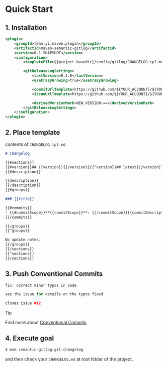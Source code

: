 # Quick Start

## 1. Installation

```xml
<plugin>
    <groupId>team.yi.maven.plugin</groupId>
    <artifactId>maven-semantic-gitlog</artifactId>
    <version>0.1-SNAPSHOT</version>
    <configuration>
        <templateFile>${project.basedir}/config/gitlog/CHANGELOG.tpl.md</templateFile>

        <gitReleaseLogSettings>
            <lastVersion>0.1.0</lastVersion>
            <useCrazyGrowing>true</useCrazyGrowing>

            <commitUrlTemplate>https://github.com/${YOUR_ACCOUNT}/${YOUR_PROJECT_NAME}/commit/:commitId</commitUrlTemplate>
            <issueUrlTemplate>https://github.com/${YOUR_ACCOUNT}/${YOUR_PROJECT_NAME}/issues/:issueId</issueUrlTemplate>

            <derivedVersionMark>NEW_VERSION:==</derivedVersionMark>
        </gitReleaseLogSettings>
    </configuration>
</plugin>
```

## 2. Place template

contents of `CHANGELOG.tpl.md`:

```markdown
# Changelog

{{#sections}}
{{#version}}## {{version}}{{/version}}{{^version}}## latest{{/version}}{{#releaseDate}} ({{releaseDate.shortDate}}){{/releaseDate}}{{^releaseDate}} ({{now.shortDate}}){{/releaseDate}}
{{#description}}

{{description}}
{{/description}}
{{#groups}}

### {{title}}

{{#commits}}
* {{#commitScope}}**{{commitScope}}**: {{/commitScope}}{{commitDescription}}{{#firstIssueId}} ([#{{firstIssueId}}]({{firstIssueUrl}})){{/firstIssueId}}{{#shortHash}} ([{{shortHash}}]({{commitUrl}})){{/shortHash}}{{#hasCloseIssues}}, closes{{#closeIssues}} [#{{id}}]({{url}}){{/closeIssues}}{{/hasCloseIssues}}
{{/commits}}

{{/groups}}
{{^groups}}

No update notes.
{{/groups}}
{{/sections}}
{{^sections}}
{{/sections}}
```

## 3. Push Conventional Commits

```cc
fix: correct minor typos in code

see the issue for details on the typos fixed

closes issue #12
```

> [!TIP]
> Find more about [Conventional Commits](https://conventionalcommits.org).

## 4. Execute goal

```bash
$ mvn semantic-gitlog:git-changelog
```

and then check your `CHANGELOG.md` at root folder of the project.

